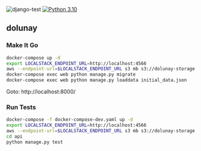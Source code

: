 ![django-test](https://github.com/alfabalf/donunay/actions/workflows/django-test.yaml/badge.svg) [![Python 3.10](https://img.shields.io/badge/python-3.10-blue.svg)](https://www.python.org/downloads/release/python-310/)
    

## dolunay

### Make It Go

```bash
docker-compose up -d
export LOCALSTACK_ENDPOINT_URL=http://localhost:4566
aws --endpoint-url=$LOCALSTACK_ENDPOINT_URL s3 mb s3://dolunay-storage
docker-compose exec web python manage.py migrate
docker-compose exec web python manage.py loaddata initial_data.json
```

Goto: http://localhost:8000/

### Run Tests
```bash
docker-compose -f docker-compose-dev.yaml up -d 
export LOCALSTACK_ENDPOINT_URL=http://localhost:4566
aws --endpoint-url=$LOCALSTACK_ENDPOINT_URL s3 mb s3://dolunay-storage
cd api
python manage.py test
```
